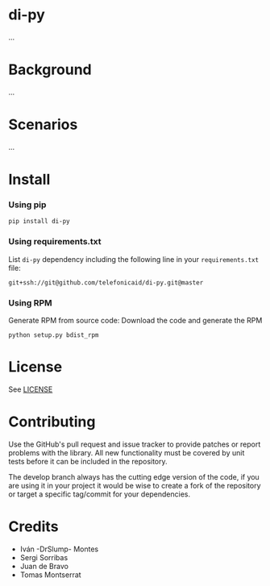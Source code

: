 # di-py

...

# Background

...

# Scenarios

...

# Install


### Using pip

```
pip install di-py
```

### Using requirements.txt

List `di-py` dependency including the following line in your `requirements.txt` file:

```
git+ssh://git@github.com/telefonicaid/di-py.git@master
```


### Using RPM

Generate RPM from source code: Download the code and generate the RPM

```
python setup.py bdist_rpm
```

# License

See [LICENSE](https://github.com/telefonicaid/di-py/blob/master/LICENSE)

# Contributing

Use the GitHub's pull request and issue tracker to provide patches or
report problems with the library. All new functionality must be covered
by unit tests before it can be included in the repository.

The develop branch always has the cutting edge version of the code, if
you are using it in your project it would be wise to create a fork of the
repository or target a specific tag/commit for your dependencies.


# Credits

- Iván -DrSlump- Montes
- Sergi Sorribas
- Juan de Bravo
- Tomas Montserrat
